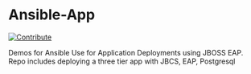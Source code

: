 # Ansible-App
[![Contribute](https://img.shields.io/badge/OpenShift-Dev%20Spaces-525C86?logo=redhatopenshift&labelColor=EE0000)](https://devspaces.apps.ocp.shadowman.dev/#https://github.com/shadowman-lab/Ansible-App)

Demos for Ansible Use for Application Deployments using JBOSS EAP. Repo includes deploying a three tier app with JBCS, EAP, Postgresql

